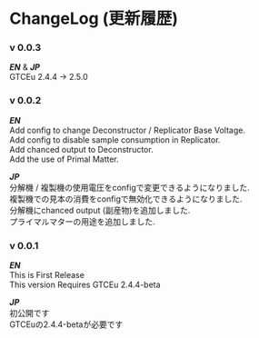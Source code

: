 # ChangeLog (更新履歴)
### v 0.0.3
**_EN_** & **_JP_**<br>
GTCEu 2.4.4 -> 2.5.0

### v 0.0.2
**_EN_**<br>
Add config to change Deconstructor / Replicator Base Voltage.<br>
Add config to disable sample consumption in Replicator.<br>
Add chanced output to Deconstructor.<br>
Add the use of Primal Matter.<br>

**_JP_**<br>
分解機 / 複製機の使用電圧をconfigで変更できるようになりました.<br>
複製機での見本の消費をconfigで無効化できるようになりました.<br>
分解機にchanced output (副産物)を追加しました.<br>
プライマルマターの用途を追加しました.<br>

### v 0.0.1
**_EN_**<br>
This is First Release <br>
This version Requires GTCEu 2.4.4-beta <br>

**_JP_**<br>
初公開です <br>
GTCEuの2.4.4-betaが必要です <br>